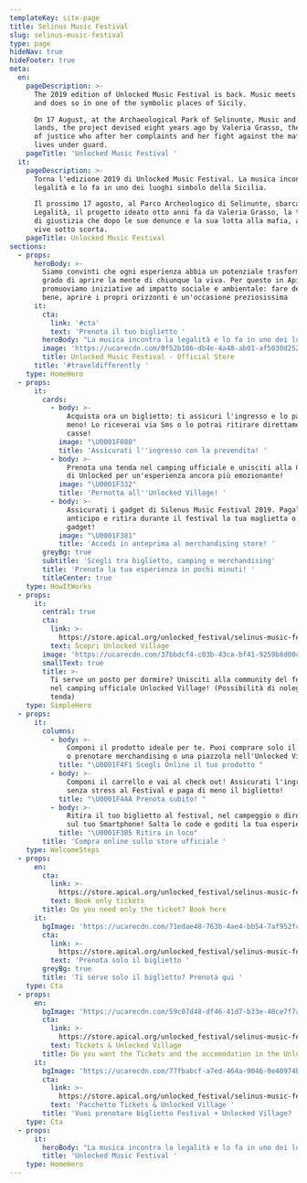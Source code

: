```yaml
---
templateKey: site-page
title: Selinus Music Festival
slug: selinus-music-festival
type: page
hideNav: true
hideFooter: true
meta:
  en:
    pageDescription: >-
      The 2019 edition of Unlocked Music Festival is back. Music meets legality
      and does so in one of the symbolic places of Sicily.

      On 17 August, at the Archaeological Park of Selinunte, Music and Legality
      lands, the project devised eight years ago by Valeria Grasso, the witness
      of justice who after her complaints and her fight against the mafia, today
      lives under guard.
    pageTitle: 'Unlocked Music Festival '
  it:
    pageDescription: >-
      Torna l'edizione 2019 di Unlocked Music Festival. La musica incontra la
      legalità e lo fa in uno dei luoghi simbolo della Sicilia.

      Il prossimo 17 agosto, al Parco Archeologico di Selinunte, sbarca Musica e
      Legalità, il progetto ideato otto anni fa da Valeria Grasso, la testimone
      di giustizia che dopo le sue denunce e la sua lotta alla mafia, ad oggi
      vive sotto scorta. 
    pageTitle: Unlocked Music Festival
sections:
  - props:
      heroBody: >-
        Siamo convinti che ogni esperienza abbia un potenziale trasformativo in
        grado di aprire la mente di chiunque la viva. Per questo in Apical
        promuoviamo iniziative ad impatto sociale e ambientale: fare del bene fa
        bene, aprire i propri orizzonti è un'occasione preziosissima
      it:
        cta:
          link: '#cta'
          text: 'Prenota il tuo biglietto '
        heroBody: "La musica incontra la legalità e lo fa in uno dei luoghi simbolo della Sicilia.\r\nIl 17 agosto, al Parco Archeologico di Selinunte, sbarca Musica e Legalità: special guest CARL COX "
        image: 'https://ucarecdn.com/0f52b186-db4e-4a48-ab01-af5030d25221/'
        title: Unlocked Music Festival - Official Store
      title: '#traveldifferently '
    type: HomeHero
  - props:
      it:
        cards:
          - body: >-
              Acquista ora un biglietto: ti assicuri l'ingresso e lo paghi di
              meno! Lo riceverai via Sms o lo potrai ritirare direttamente alle
              casse! 
            image: "\U0001F680"
            title: 'Assicurati l''ingresso con la prevendita! '
          - body: >-
              Prenota una tenda nel camping ufficiale e unisciti alla Community
              di Unlocked per un'esperienza ancora più emozionante! 
            image: "\U0001F332"
            title: 'Pernotta all''Unlocked Village! '
          - body: >-
              Assicurati i gadget di Silenus Music Festival 2019. Pagali in
              anticipo e ritira durante il festival la tua maglietta o il tuo
              gadget! 
            image: "\U0001F381"
            title: 'Accedi in anteprima al merchandising store! '
        greyBg: true
        subtitle: 'Scegli tra biglietto, camping e merchandising'
        title: 'Prenota la tua esperienza in pochi minuti! '
        titleCenter: true
    type: HowItWorks
  - props:
      it:
        central: true
        cta:
          link: >-
            https://store.apical.org/unlocked_festival/selinus-music-festival.html
          text: Scopri Unlocked Village
        image: 'https://ucarecdn.com/37bbdcf4-c03b-43ca-bf41-9259b8d00c7b/'
        smallText: true
        title: >-
          Ti serve un posto per dormire? Unisciti alla community del festival
          nel camping ufficiale Unlocked Village! (Possibilità di noleggio
          tenda) 
    type: SimpleHero
  - props:
      it:
        columns:
          - body: >-
              Componi il prodotto ideale per te. Puoi comprare solo il biglietto
              o prenotare merchandising o una piazzola nell'Unlocked Village
            title: "\U0001F4F1 Scegli Online il tuo prodotto "
          - body: >-
              Componi il carrello e vai al check out! Assicurati l'ingresso
              senza stress al Festival e paga di meno il biglietto! 
            title: "\U0001F4AA Prenota subito! "
          - body: >-
              Ritira il tuo biglietto al festival, nel campeggio o direttamente
              sul tuo Smartphone! Salta le code e goditi la tua esperienza! 
            title: "\U0001F3B5 Ritira in loco"
        title: 'Compra online sullo store ufficiale '
    type: WelcomeSteps
  - props:
      en:
        cta:
          link: >-
            https://store.apical.org/unlocked_festival/selinus-music-festival-ticket.html 
          text: Book only tickets
        title: Do you need only the ticket? Book here
      it:
        bgImage: 'https://ucarecdn.com/71edae48-763b-4ae4-bb54-7af952fcbbf8/'
        cta:
          link: >-
            https://store.apical.org/unlocked_festival/selinus-music-festival-ticket.html
          text: 'Prenota solo il biglietto '
        greyBg: true
        title: 'Ti serve solo il biglietto? Prenota qui '
    type: Cta
  - props:
      en:
        bgImage: 'https://ucarecdn.com/59c07d48-df46-41d7-b33e-40ce7f7a9a3b/'
        cta:
          link: >-
            https://store.apical.org/unlocked_festival/selinus-music-festival.html
          text: Tickets & Unlocked Village
        title: Do you want the Tickets and the accomodation in the Unlocked Village?
      it:
        bgImage: 'https://ucarecdn.com/77fbabcf-a7ed-464a-9046-9e40974b4a65/'
        cta:
          link: >-
            https://store.apical.org/unlocked_festival/selinus-music-festival.html
          text: 'Pacchetto Tickets & Unlocked Village '
        title: 'Vuoi prenotare biglietto Festival + Unlocked Village? '
    type: Cta
  - props:
      it:
        heroBody: "La musica incontra la legalità e lo fa in uno dei luoghi simbolo della Sicilia.\r\nIl prossimo 17 agosto, al Parco Archeologico di Selinunte, sbarca Musica e Legalità, il progetto ideato otto anni fa da Valeria Grasso, la testimone di giustizia che dopo le sue denunce e la sua lotta alla mafia, ad oggi vive sotto scorta. Dopo l’edizione palermitana che ha visto 15.000 giovani affollare il Velodromo dedicato al giudice Paolo Borsellino, il nuovo appuntamento sarà ospitato all’interno del parco archeologico più grande d’Europa, nel Comune di Castelvetrano.\r\n\r\nUna scelta non casuale perché quel lembo di terra è storicamente considerato roccaforte del boss latitante Matteo Messina Denaro. Così proprio dal palco di #SELINUSMUSICFESTIVAL, che vede la palermitana Unlocked alla direzione artistica, la tematica vede ancora una volta i giovani al centro di tutto. Giovani che lottano contro le dipendenze, ragazzi contro ogni tipo di mafia, in attesa di lanciare la proposta per la riqualificazione sociale dei beni confiscati promossa dal Ministero della Salute. In collaborazione con ReCord Eventi e con il supporto di ADP Management.\r\n\r\nSul palco si alterneranno band italiane, performance di artisti siciliani e internazionali e la star CARL COX, il primo dj al mondo ad aver suonato nella cornice del celebre sito neolitico di Stonehenge (UK). L’artista numero uno della musica elettronica è stato anche il protagonista di un party che ha fatto il giro dei cinque continenti, compreso lo Château de Chambord, il castello più grande della Loira e patrimonio dell’Unesco.\r\n\r\nUn’occasione per riscoprire il sito di origini greche più ampio e imponente d’Europa. L’idea di portare Musica & Legalità nel luogo simbolo della Grecia “siciliana” nasce con l’ex direttore del parco archeologico di Selinunte Enrico Caruso - oggi direttore del parco archeologico di Lilibeo - e prosegue grazie all’impegno del neo-nominato Bernardo Agrò. Vi aspetta un evento che farà felici i siciliani e i tantissimi turisti che affolleranno l'Isola, ma soprattutto sarà un'occasione per riscoprire il parco archeologico di Selinunte, il sito di origini greche più ampio e imponente d'Europa. Un luogo unico, dove il tempo è sospeso, immerso in un’altra dimensione: la Grecia “siciliana\" trova qui uno dei più alti e grandiosi esempi di integrazione tra urbanistica, architettura e paesaggio dell’intero Mediterraneo. Un presente giunto da lontano, dove ogni elemento che compone questo intricato sistema di strade, case, templi, mura, porto e mare, lascerà il ricordo di un’infinita emozione.\r\n\r\n• ARTIST •\r\n\r\n• Carl Cox\r\n• Nic Fanciulli\r\n• Junge Junge\r\n• Fabrizio De Santis\r\n\r\nand many more...\r\n\r\n\U0001F354 FOOD, DRINK & RELAX ZONE \U0001F379\r\nPowered by:\r\nTBD\r\n\r\nUna vasta area food, drink & relax zone, insieme a marchi prestigiosi che renderanno la vostra giornata indimenticabile. Una vera e propria cittadella del divertimento dove, attraverso il nuovo e fantastico sistema di Change/Token, potrete godervi sole e musica nel pomeriggio, cenare aspettando i vostri artisti preferiti e godere delle rinfrescanti bevande durante tutta la durata del concerto.\r\n\r\n♫ SHOW\r\nSUPER SOUND SYSTEM, SPECTACULAR VIDEO, LIGHTS, EFFECTS SHOW"
        title: 'Unlocked Music Festival '
    type: HomeHero
---
```



